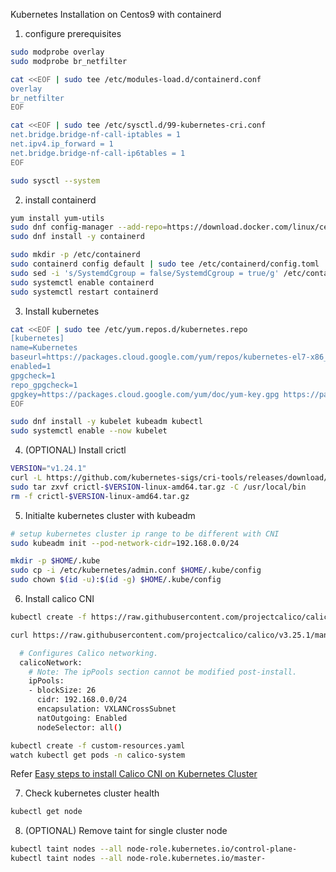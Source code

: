 Kubernetes Installation on Centos9 with containerd

1. configure prerequisites

```bash
sudo modprobe overlay
sudo modprobe br_netfilter
```

```bash
cat <<EOF | sudo tee /etc/modules-load.d/containerd.conf
overlay
br_netfilter
EOF
```

```bash
cat <<EOF | sudo tee /etc/sysctl.d/99-kubernetes-cri.conf
net.bridge.bridge-nf-call-iptables = 1
net.ipv4.ip_forward = 1
net.bridge.bridge-nf-call-ip6tables = 1
EOF
```

```bash
sudo sysctl --system
```

2. install containerd

```bash
yum install yum-utils
sudo dnf config-manager --add-repo=https://download.docker.com/linux/centos/docker-ce.repo
sudo dnf install -y containerd
```

```bash
sudo mkdir -p /etc/containerd
sudo containerd config default | sudo tee /etc/containerd/config.toml
sudo sed -i 's/SystemdCgroup = false/SystemdCgroup = true/g' /etc/containerd/config.toml
sudo systemctl enable containerd
sudo systemctl restart containerd
```

3. Install kubernetes

```bash
cat <<EOF | sudo tee /etc/yum.repos.d/kubernetes.repo
[kubernetes]
name=Kubernetes
baseurl=https://packages.cloud.google.com/yum/repos/kubernetes-el7-x86_64
enabled=1
gpgcheck=1
repo_gpgcheck=1
gpgkey=https://packages.cloud.google.com/yum/doc/yum-key.gpg https://packages.cloud.google.com/yum/doc/rpm-package-key.gpg
EOF
```

```bash
sudo dnf install -y kubelet kubeadm kubectl
sudo systemctl enable --now kubelet
```

4. (OPTIONAL) Install crictl

```bash
VERSION="v1.24.1"
curl -L https://github.com/kubernetes-sigs/cri-tools/releases/download/$VERSION/crictl-${VERSION}-linux-amd64.tar.gz --output crictl-${VERSION}-linux-amd64.tar.gz
sudo tar zxvf crictl-$VERSION-linux-amd64.tar.gz -C /usr/local/bin
rm -f crictl-$VERSION-linux-amd64.tar.gz
```

5. Initialte kubernetes cluster with kubeadm

```bash
# setup kubernetes cluster ip range to be different with CNI
sudo kubeadm init --pod-network-cidr=192.168.0.0/24

mkdir -p $HOME/.kube
sudo cp -i /etc/kubernetes/admin.conf $HOME/.kube/config
sudo chown $(id -u):$(id -g) $HOME/.kube/config
```

6. Install calico CNI

```bash
kubectl create -f https://raw.githubusercontent.com/projectcalico/calico/v3.25.1/manifests/tigera-operator.yaml

curl https://raw.githubusercontent.com/projectcalico/calico/v3.25.1/manifests/custom-resources.yaml -O

```

```bash
  # Configures Calico networking.
  calicoNetwork:
    # Note: The ipPools section cannot be modified post-install.
    ipPools:
    - blockSize: 26
      cidr: 192.168.0.0/24
      encapsulation: VXLANCrossSubnet
      natOutgoing: Enabled
      nodeSelector: all()

```

```bash
kubectl create -f custom-resources.yaml
watch kubectl get pods -n calico-system
```

Refer [Easy steps to install Calico CNI on Kubernetes Cluster
](https://www.golinuxcloud.com/calico-kubernetes/)

7. Check kubernetes cluster health

```bash
kubectl get node
```

8. (OPTIONAL) Remove taint for single cluster node

```bash
kubectl taint nodes --all node-role.kubernetes.io/control-plane-
kubectl taint nodes --all node-role.kubernetes.io/master-
```
